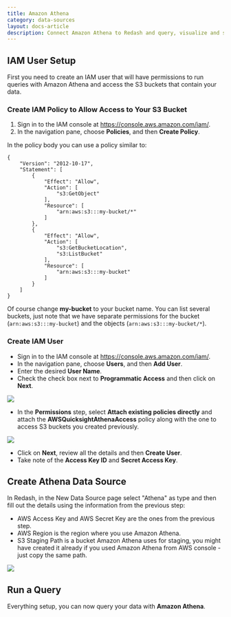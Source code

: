 ```yaml
---
title: Amazon Athena
category: data-sources
layout: docs-article
description: Connect Amazon Athena to Redash and query, visualize and share your data in moments.
---
```


## IAM User Setup

First you need to create an IAM user that will have permissions to run queries with Amazon Athena and access the S3 buckets that contain your data.

### Create IAM Policy to Allow Access to Your S3 Bucket

1. Sign in to the IAM console at https://console.aws.amazon.com/iam/.
2. In the navigation pane, choose **Policies**, and then **Create Policy**.

In the policy body you can use a policy similar to:

```
{
    "Version": "2012-10-17",
    "Statement": [
        {
            "Effect": "Allow",
            "Action": [
                "s3:GetObject"
            ],
            "Resource": [
                "arn:aws:s3:::my-bucket/*"
            ]
        },
        {
            "Effect": "Allow",
            "Action": [
                "s3:GetBucketLocation",
                "s3:ListBucket"
            ],
            "Resource": [
                "arn:aws:s3:::my-bucket"
            ]
        }
    ]
}
```
Of course change **my-bucket** to your bucket name. You can list several buckets, just note that we have separate permissions for the bucket (`arn:aws:s3:::my-bucket`) and the objects (`arn:aws:s3:::my-bucket/*`).

### Create IAM User

- Sign in to the IAM console at https://console.aws.amazon.com/iam/.
- In the navigation pane, choose **Users**, and then **Add User**.
- Enter the desired **User Name**.
- Check the check box next to **Programmatic Access** and then click on **Next**.

![](https://canvas-files-prod.s3.amazonaws.com/uploads/9e17ef0c-fc80-44e0-b376-1713acfd16a2/undefined)

- In the **Permissions** step, select **Attach existing policies directly** and attach the **AWSQuicksightAthenaAccess** policy along with the one to access S3 buckets you created previously.

![](https://canvas-files-prod.s3.amazonaws.com/uploads/f3f43065-d081-4ca3-bce5-bc29e58dcec3/undefined)

- Click on **Next**, review all the details and then **Create User**.
- Take note of the **Access Key ID** and **Secret Access Key**.

## Create Athena Data Source

In Redash, in the New Data Source page select "Athena" as type and then fill out the details using the information from the previous step:

- AWS Access Key and AWS Secret Key are the ones from the previous step.
- AWS Region is the region where you use Amazon Athena.
- S3 Staging Path is a bucket Amazon Athena uses for staging, you might have created it already if you used Amazon Athena from AWS console - just copy the same path.

![](https://canvas-files-prod.s3.amazonaws.com/uploads/ebe6c5c9-93c0-41db-b151-57ebcf28ef49/undefined)

## Run a Query

Everything setup, you can now query your data with **Amazon Athena**.
